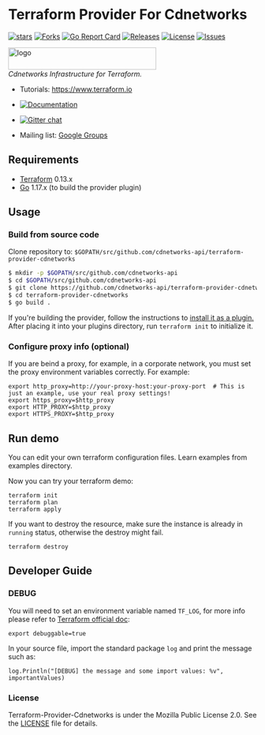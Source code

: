 # Terraform Provider For Cdnetworks

[![stars](https://img.shields.io/github/stars/cdnetworks-api/terraform-provider-cdnetworks)](https://img.shields.io/github/stars/cdnetworks-api/terraform-provider-cdnetworks)
[![Forks](https://img.shields.io/github/forks/cdnetworks-api/terraform-provider-cdnetworks)](https://img.shields.io/github/forks/cdnetworks-api/terraform-provider-cdnetworks)
[![Go Report Card](https://goreportcard.com/badge/github.com/cdnetworks-api/terraform-provider-cdnetworks)](https://goreportcard.com/report/github.com/cdnetworks-api/terraform-provider-cdnetworks)
[![Releases](https://img.shields.io/github/release/cdnetworks-api/terraform-provider-cdnetworks.svg?style=flat-square)](https://github.com/cdnetworks-api/terraform-provider-cdnetworks/releases)
[![License](https://img.shields.io/github/license/cdnetworks-api/terraform-provider-cdnetworks)](https://img.shields.io/github/license/cdnetworks-api/terraform-provider-cdnetworks)
[![Issues](https://img.shields.io/github/issues/cdnetworks-api/terraform-provider-cdnetworks)](https://img.shields.io/github/issues/cdnetworks-api/terraform-provider-cdnetworks)

<div>
  <p>
    <a href="https://www.cdnetworks.com">
        <img src="https://www.cdnetworks.com/wp-content/uploads/2020/11/cdnetworks-logo-svg.svg" alt="logo" title="Terraform" width="300" height="45">
    </a>
    <br>
    <i>Cdnetworks Infrastructure for Terraform.</i>
    <br>
  </p>
</div>



* Tutorials: https://www.terraform.io

* [![Documentation](https://img.shields.io/badge/documentation-blue)](https://registry.terraform.io/providers/cdnetworks-api/cdnetworks/latest/docs)

* [![Gitter chat](https://badges.gitter.im/hashicorp-terraform/Lobby.png)](https://gitter.im/hashicorp-terraform/Lobby)

* Mailing list: [Google Groups](http://groups.google.com/group/terraform-tool)

    

## Requirements

* [Terraform](https://www.terraform.io/downloads.html) 0.13.x
* [Go](https://golang.org/doc/install) 1.17.x (to build the provider plugin)

## Usage

### Build from source code

Clone repository to: `$GOPATH/src/github.com/cdnetworks-api/terraform-provider-cdnetworks`

```sh
$ mkdir -p $GOPATH/src/github.com/cdnetworks-api
$ cd $GOPATH/src/github.com/cdnetworks-api
$ git clone https://github.com/cdnetworks-api/terraform-provider-cdnetworks.git
$ cd terraform-provider-cdnetworks
$ go build .
```

If you're building the provider, follow the instructions to [install it as a plugin.](https://www.terraform.io/docs/plugins/basics.html#installing-a-plugin) After placing it into your plugins directory,  run `terraform init` to initialize it.

### Configure proxy info (optional)

If you are beind a proxy, for example, in a corporate network, you must set the proxy environment variables correctly. For example:

```
export http_proxy=http://your-proxy-host:your-proxy-port  # This is just an example, use your real proxy settings!
export https_proxy=$http_proxy
export HTTP_PROXY=$http_proxy
export HTTPS_PROXY=$http_proxy
```

## Run demo

You can edit your own terraform configuration files. Learn examples from examples directory.

Now you can try your terraform demo:

```
terraform init
terraform plan
terraform apply
```

If you want to destroy the resource, make sure the instance is already in ``running`` status, otherwise the destroy might fail.

```
terraform destroy
```

## Developer Guide

### DEBUG

You will need to set an environment variable named ``TF_LOG``, for more info please refer to [Terraform official doc](https://www.terraform.io/docs/internals/debugging.html):

```
export debuggable=true
```

In your source file, import the standard package ``log`` and print the message such as:

```
log.Println("[DEBUG] the message and some import values: %v", importantValues)

```

### License

Terraform-Provider-Cdnetworks is under the Mozilla Public License 2.0. See the [LICENSE](LICENSE.txt) file for details.
